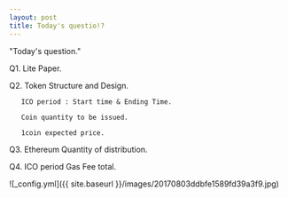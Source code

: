 ```yaml
---
layout: post
title: Today's questio!?
---
```

"Today's question."

Q1. Lite Paper.

Q2. Token Structure and Design.

       ICO period : Start time & Ending Time. 
       
       Coin quantity to be issued.
       
       1coin expected price.
       
Q3. Ethereum Quantity of distribution.

Q4. ICO period Gas Fee total.

![_config.yml]({{ site.baseurl }}/images/20170803ddbfe1589fd39a3f9.jpg)
